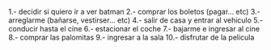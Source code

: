 1.- decidir si quiero ir a ver batman
2.- comprar los boletos (pagar... etc)
3.- arreglarme (bañarse, vestirser... etc)
4.- salir de casa y entrar al vehiculo
5.- conducir hasta el cine
6.- estacionar el coche
7.- bajarme e ingresar al cine
8.- comprar las palomitas
9.- ingresar a la sala
10.- disfrutar de la pelicula